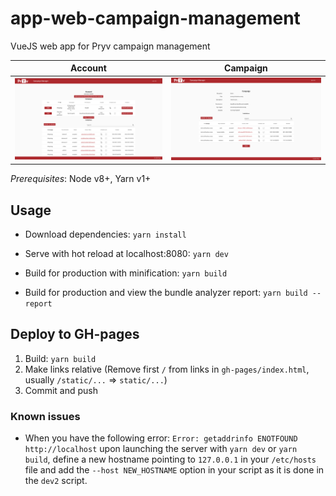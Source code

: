 # app-web-campaign-management

VueJS web app for Pryv campaign management

| Account | Campaign | 
| ------------------------------------------------------------ | ------------------------------------------------------------ | 
| <img src="readme/images/account.png" alt="Account view" style="zoom:33%;" /> | <img src="readme/images/campaign.png" alt="Campaign view" style="zoom:33%;" /> |

*Prerequisites*: Node v8+, Yarn v1+

## Usage

- Download dependencies: `yarn install`

- Serve with hot reload at localhost:8080: `yarn dev`

- Build for production with minification: `yarn build`

- Build for production and view the bundle analyzer report: `yarn build --report`

## Deploy to GH-pages

1. Build: `yarn build`
2. Make links relative (Remove first `/` from links in `gh-pages/index.html`, usually `/static/...` => `static/...`)
3. Commit and push

### Known issues

- When you have the following error: `Error: getaddrinfo ENOTFOUND http://localhost` upon launching the server with `yarn dev` or `yarn build`, define a new hostname pointing to `127.0.0.1` in your `/etc/hosts` file and add the `--host NEW_HOSTNAME` option in your script as it is done in the `dev2` script.  